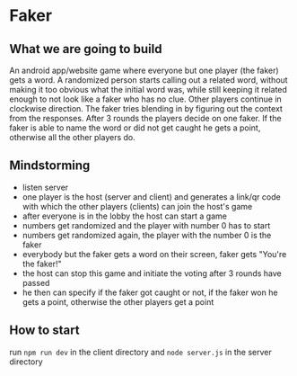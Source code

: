 # Faker

## What we are going to build

An android app/website game where everyone but one player (the faker) gets a word. A randomized person starts calling out a related word, without making it too obvious what the initial word was, while still keeping it related enough to not look like a faker who has no clue. Other players continue in clockwise direction. The faker tries blending in by figuring out the context from the responses. After 3 rounds the players decide on one faker. If the faker is able to name the word or did not get caught he gets a point, otherwise all the other players do.

## Mindstorming

- listen server
- one player is the host (server and client) and generates a link/qr code with which the other players (clients) can join the host's game
- after everyone is in the lobby the host can start a game
- numbers get randomized and the player with number 0 has to start
- numbers get randomized again, the player with the number 0 is the faker
- everybody but the faker gets a word on their screen, faker gets "You're the faker!"
- the host can stop this game and initiate the voting after 3 rounds have passed
- he then can specify if the faker got caught or not, if the faker won he gets a point, otherwise the other players get a point

## How to start

run `npm run dev` in the client directory and `node server.js` in the server directory

